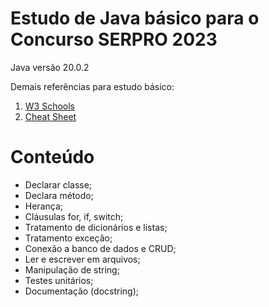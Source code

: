 # Estudo de Java básico para o Concurso SERPRO 2023

Java versão 20.0.2

Demais referências para estudo básico: 

1. [W3 Schools](https://www.w3schools.com/java/default.asp)
1. [Cheat Sheet](https://introcs.cs.princeton.edu/java/11cheatsheet/)

# Conteúdo

* Declarar classe;
* Declara método;
* Herança;
* Cláusulas for, if, switch;
* Tratamento de dicionários e listas;
* Tratamento exceção;
* Conexão a banco de dados e CRUD;
* Ler e escrever em arquivos;
* Manipulação de string;
* Testes unitários;
* Documentação (docstring);